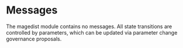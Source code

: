 <!--
order: 3
-->

# Messages

The magedist module contains no messages. All state transitions are controlled by parameters, which can be updated via parameter change governance proposals.
